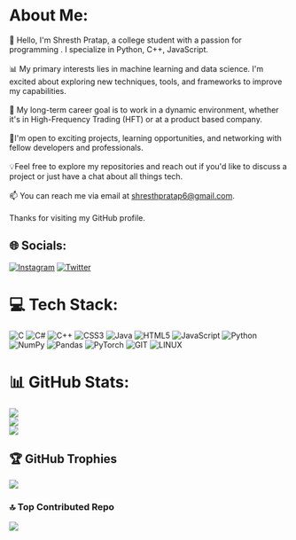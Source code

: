 # About Me:
👋 Hello, I'm Shresth Pratap, a college student with a passion for programming . I specialize in Python, C++, JavaScript.<br><br>📊 My primary interests lies in machine learning and data science. I'm excited about exploring new techniques, tools, and frameworks to improve my capabilities.<br><br>💼 My long-term career goal is to work in a dynamic environment, whether it's in High-Frequency Trading (HFT) or at a product based company.<br><br>🌟I'm open to exciting projects, learning opportunities, and networking with fellow developers and professionals.<br><br>💡Feel free to explore my repositories and reach out if you'd like to discuss a project or just have a chat about all things tech. <br><br>📫 You can reach me via email at shresthpratap6@gmail.com.<br><br>Thanks for visiting my GitHub profile.


## 🌐 Socials:
[![Instagram](https://img.shields.io/badge/Instagram-%23E4405F.svg?logo=Instagram&logoColor=white)](https://instagram.com/theshresthpratap) [![Twitter](https://img.shields.io/badge/Twitter-%231DA1F2.svg?logo=Twitter&logoColor=white)](https://twitter.com/ShresthPratap06) 

# 💻 Tech Stack:
![C](https://img.shields.io/badge/c-%2300599C.svg?style=flat&logo=c&logoColor=white) ![C#](https://img.shields.io/badge/c%23-%23239120.svg?style=flat&logo=c-sharp&logoColor=white) ![C++](https://img.shields.io/badge/c++-%2300599C.svg?style=flat&logo=c%2B%2B&logoColor=white) ![CSS3](https://img.shields.io/badge/css3-%231572B6.svg?style=flat&logo=css3&logoColor=white) ![Java](https://img.shields.io/badge/java-%23ED8B00.svg?style=flat&logo=openjdk&logoColor=white) ![HTML5](https://img.shields.io/badge/html5-%23E34F26.svg?style=flat&logo=html5&logoColor=white) ![JavaScript](https://img.shields.io/badge/javascript-%23323330.svg?style=flat&logo=javascript&logoColor=%23F7DF1E)  ![Python](https://img.shields.io/badge/python-3670A0?style=flat&logo=python&logoColor=ffdd54) ![NumPy](https://img.shields.io/badge/numpy-%23013243.svg?style=flat&logo=numpy&logoColor=white) ![Pandas](https://img.shields.io/badge/pandas-%23150458.svg?style=flat&logo=pandas&logoColor=white) ![PyTorch](https://img.shields.io/badge/PyTorch-%23EE4C2C.svg?style=flat&logo=PyTorch&logoColor=white) ![GIT](https://img.shields.io/badge/Git-fc6d26?style=flat&logo=git&logoColor=white) ![LINUX](https://img.shields.io/badge/Linux-FCC624?style=flat&logo=linux&logoColor=black)
# 📊 GitHub Stats:
![](https://github-readme-stats.vercel.app/api?username=shresth06&theme=dark&hide_border=false&include_all_commits=false&count_private=false)<br/>
![](https://github-readme-streak-stats.herokuapp.com/?user=shresth06&theme=dark&hide_border=false)<br/>
![](https://github-readme-stats.vercel.app/api/top-langs/?username=shresth06&theme=dark&hide_border=false&include_all_commits=true&count_private=true&layout=compact)

## 🏆 GitHub Trophies
![](https://github-profile-trophy.vercel.app/?username=shresth06&theme=radical&no-frame=false&no-bg=false&margin-w=4)

### 🔝 Top Contributed Repo
![](https://github-contributor-stats.vercel.app/api?username=shresth06&limit=5&theme=tokyonight&combine_all_yearly_contributions=true)
